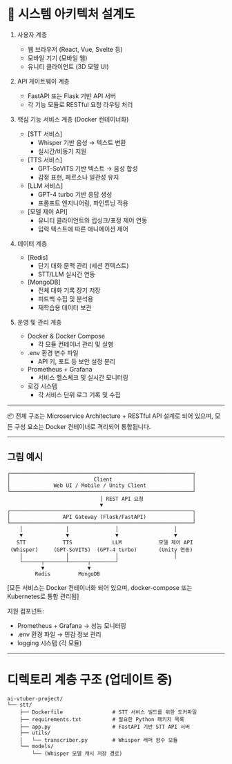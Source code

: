 # 📐 시스템 아키텍처 설계도

1. 사용자 계층
   - 웹 브라우저 (React, Vue, Svelte 등)
   - 모바일 기기 (모바일 웹)
   - 유니티 클라이언트 (3D 모델 UI)

2. API 게이트웨이 계층
   - FastAPI 또는 Flask 기반 API 서버
   - 각 기능 모듈로 RESTful 요청 라우팅 처리

3. 핵심 기능 서비스 계층 (Docker 컨테이너화)
   - [STT 서비스]
     - Whisper 기반 음성 → 텍스트 변환
     - 실시간/비동기 지원
   - [TTS 서비스]
     - GPT-SoVITS 기반 텍스트 → 음성 합성
     - 감정 표현, 페르소나 일관성 유지
   - [LLM 서비스]
     - GPT-4 turbo 기반 응답 생성
     - 프롬프트 엔지니어링, 파인튜닝 적용
   - [모델 제어 API]
     - 유니티 클라이언트와 립싱크/표정 제어 연동
     - 입력 텍스트에 따른 애니메이션 제어

4. 데이터 계층
   - [Redis]
     - 단기 대화 문맥 관리 (세션 컨텍스트)
     - STT/LLM 실시간 연동
   - [MongoDB]
     - 전체 대화 기록 장기 저장
     - 피드백 수집 및 분석용
     - 재학습용 데이터 보관

5. 운영 및 관리 계층
   - Docker & Docker Compose
     - 각 모듈 컨테이너 관리 및 실행
   - .env 환경 변수 파일
     - API 키, 포트 등 보안 설정 분리
   - Prometheus + Grafana
     - 서비스 헬스체크 및 실시간 모니터링
   - 로깅 시스템
     - 각 서비스 단위 로그 기록 및 수집

---

📦 전체 구조는 Microservice Architecture + RESTful API 설계로 되어 있으며,
모든 구성 요소는 Docker 컨테이너로 격리되어 통합됩니다.


---

## 그림 예시
```
┌───────────────────────────────────────────────────────────┐
│                           Client                          │
│              Web UI / Mobile / Unity Client               │
└───────────────────────────────────────────────────────────┘
                              │ REST API 요청
                              ▼
┌───────────────────────────────────────────────────────────┐
│                 API Gateway (Flask/FastAPI)               │
└───────────────────────────────────────────────────────────┘
    │              │               │                  │
    ▼              ▼               ▼                  ▼
   STT            TTS             LLM            모델 제어 API
 (Whisper)     (GPT-SoVITS)  (GPT-4 turbo)       (Unity 연동)
    │              │               │                  │
    └──────┬───────┴──────┬────────┘
           ▼              ▼
         Redis         MongoDB
```

[모든 서비스는 Docker 컨테이너화 되어 있으며, docker-compose 또는 Kubernetes로 통합 관리됨]

지원 컴포넌트:
- Prometheus + Grafana → 성능 모니터링
- .env 환경 파일 → 민감 정보 관리
- logging 시스템 (각 모듈)


---

# 디렉토리 계층 구조 (업데이트 중)

```
ai-vtuber-project/
└── stt/
    ├── Dockerfile                # STT 서비스 빌드를 위한 도커파일
    ├── requirements.txt          # 필요한 Python 패키지 목록
    ├── app.py                    # FastAPI 기반 STT API 서버
    ├── utils/
    │   └── transcriber.py        # Whisper 래퍼 함수 모듈
    └── models/
        └── (Whisper 모델 캐시 저장 경로)
```